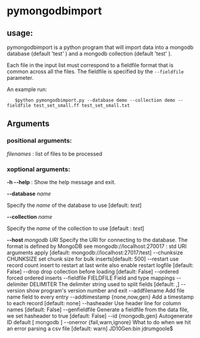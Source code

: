 # pymongodbimport

## usage:

pymongodbimport is a python program that will import data into a mongodb
 database (default 'test' ) and a mongodb collection (default 'test' ).

Each file in the input list must correspond to a fieldfile format that is
common across all the files. The fieldfile is specified by the  `--fieldfile` parameter.

An example run:

```
   $python pymongodbimport.py --database demo --collection demo --fieldfile test_set_small.ff test_set_small.txt
```

## Arguments

### positional arguments:
  *filenames*        : list of files to be processed

### xoptional arguments:

**-h --help**      : Show the help message and exit.

**--database** *name* 

Specify the *name* of the database to use  [default: *test*]

**--collection** *name*

Specify the *name* of the collection to use [default : *test*]

**--host** *mongodb URI*
Specify the URI for connecting to the database.  The format is defined by MongoDB see
mongodb://localhost:270017 : std URI arguments apply
                        [default: mongodb://localhost:27017/test]
  --chunksize CHUNKSIZE
                        set chunk size for bulk inserts[default: 500]
  --restart             use record count insert to restart at last write also
                        enable restart logfile [default: False]
  --drop                drop collection before loading [default: False]
  --ordered             forced ordered inserts
  --fieldfile FIELDFILE
                        Field and type mappings
  --delimiter DELIMITER
                        The delimiter string used to split fields [default: ,]
  --version             show program's version number and exit
  --addfilename         Add file name field to every entry
  --addtimestamp {none,now,gen}
                        Add a timestamp to each record [default: none]
  --hasheader           Use header line for column names [default: False]
  --genfieldfile        Generate a fieldfile from the data file, we set
                        hasheader to true [default: False]
  --id {mongodb,gen}    Autogenerate ID default [ mongodb ]
  --onerror {fail,warn,ignore}
                        What to do when we hit an error parsing a csv file
                        [default: warn]
JD10Gen:bin jdrumgoole$

